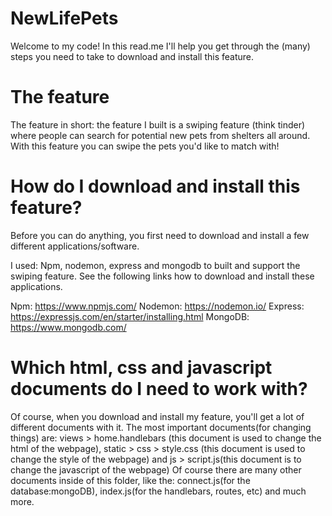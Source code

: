 # NewLifePets
Welcome to my code! In this read.me I'll help you get through the (many) steps you need to take to download and install this feature.

# The feature
The feature in short: the feature I built is a swiping feature (think tinder) where people can search for potential new pets from shelters all around. With this feature you can swipe the pets you'd like to match with! 

# How do I download and install this feature?
Before you can do anything, you first need to download and install a few different applications/software. 

I used: Npm, nodemon, express and mongodb to built and support the swiping feature. See the following links how to download and install these applications.

Npm:        https://www.npmjs.com/
Nodemon:    https://nodemon.io/
Express:    https://expressjs.com/en/starter/installing.html
MongoDB:    https://www.mongodb.com/

# Which html, css and javascript documents do I need to work with?
Of course, when you download and install my feature, you'll get a lot of different documents with it. The most important documents(for changing things) are: views > home.handlebars (this document is used to change the html of the webpage), static > css > style.css (this document is used to change the style of the webpage) and js > script.js(this document is to change the javascript of the webpage) Of course there are many other documents inside of this folder, like the: connect.js(for the database:mongoDB), index.js(for the handlebars, routes, etc) and much more. 